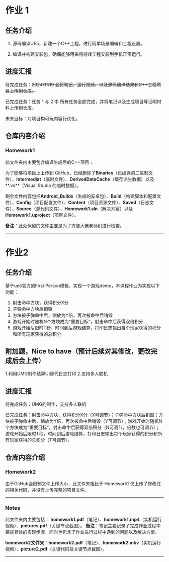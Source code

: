 # 作业 1
## 任务介绍
1. 源码编译UE5，新建一个C++工程，进行简单场景编辑和工程设置。

2. 编译并构建安装包，确保能够用来将游戏工程安装到手机正常运行。
## 进度汇报
待完成任务：~~2024/11/19 会将笔记、运行视频、以及源码编译结果和C++工程项目上传到仓库。~~

已完成任务：任务 1 与 2 中 所有任务全部完成，并将笔记以及生成项目等证明材料上传到仓库。

未来目标：对项目构可玩内容行优化。
## 仓库内容介绍
### Homework1
此文件夹内主要包含编译生成后的C++项目：

 为了能够将项目上上传到 GitHub，已经删除了**Binaries**（已编译的二进制文件）、**Intermediat**（临时文件）、**DerivedDataCache**（缓存派生数据）以及**.vs**（Visual Studio 的临时数据）。

 剩余文件内容包括**Android_Builds**（生成的安卓包）、**Build**（构建脚本和配置文件）、**Config**（项目配置文件）、**Content**（项目资源文件）、**Saved**（日志文件）、**Source**（源代码文件）、**Homework1.sln**（解决方案）以及**Homework1.uproject**（项目文件）。

**备注**：此处保留的文件主要是为了方便~~大佬~~老师们进行检查。

___

# 作业2
## 任务介绍
基于ue5官方的First Person模板，实现一个游戏demo，本课程作业为实现以下功能：
1. 射击命中方块，获得积分X分
2. 子弹命中方块后销毁
3. 方块被子弹命中后，缩放为Y倍，再次被命中后销毁
4. 游戏开始时随机N个方块成为“重要目标”，射击命中后获得双倍积分
5. 游戏开始后限时T秒，时间到后游戏结算，打印日志输出每个玩家获得的积分和所有玩家获得的总积分

## 附加题，Nice to have（预计后续对其修改，更改完成后会上传）
1.利用UMG制作结算UI替代日志打印
2.支持多人联机

## 进度汇报
待完成任务：UMG的制作，支持多人联机

已完成任务：射击命中方块，获得积分X分（X可调节）；子弹命中方块后销毁；方块被子弹命中后，缩放为Y倍，再次被命中后销毁（Y可调节）；游戏开始时随机N个方块成为“重要目标”，射击命中后获得双倍积分（N可调节，倍数也可调节）；游戏开始后限时T秒，时间到后游戏结算，打印日志输出每个玩家获得的积分和所有玩家获得的总积分（T可调节）。

## 仓库内容介绍
### Homework2
由于GitHub会限制文件上传大小，此文件夹相比于 Homework1 仅上传了修改过的相关代码，并没有上传完整的项目文件。

___

### Notes
此文件夹内主要包括：
 **homework1.pdf**（笔记）、**homework1.mp4**（实机运行视频）、**pictures.pdf**（关键节点截图）。
 **备注**：笔记主要记录了完成作业过程中某些具体的实现步骤，同时也包含了作业进行过程中遇到的问题以及解决方案。

 **homework2文件夹**：**homework2.pdf**（笔记）、**homework2.mkv**（实机运行视频）、**picture2.pdf**（关键代码及关键节点截图）。
___
